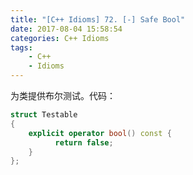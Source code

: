 ```yaml
---
title: "[C++ Idioms] 72. [-] Safe Bool"
date: 2017-08-04 15:58:54
categories: C++ Idioms
tags:
    - C++
    - Idioms
---
```

为类提供布尔测试。<!--more-->代码：
```cpp
struct Testable
{
    explicit operator bool() const {
          return false;
    }
};
```